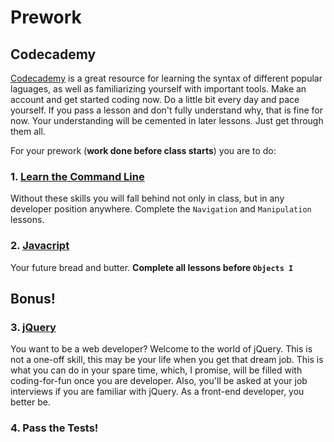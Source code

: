 # Prework

## Codecademy
[Codecademy](https://www.codecademy.com/) is a great resource for learning the syntax of different popular laguages, as well as familiarizing yourself with important tools. Make an account and get started coding now. Do a little bit every day and pace yourself. If you pass a lesson and don't fully understand why, that is fine for now. Your understanding will be cemented in later lessons. Just get through them all. 

For your prework (**work done before class starts**) you are to do:

### 1. [Learn the Command Line](https://www.codecademy.com/courses/learn-the-command-line)
Without these skills you will fall behind not only in class, but in any developer position anywhere. Complete the 
`Navigation` and `Manipulation` lessons.
### 2. [Javacript](https://www.codecademy.com/tracks/javascript)
Your future bread and butter. **Complete all lessons before `Objects I`**

## Bonus!
### 3. [jQuery](https://www.codecademy.com/tracks/jquery)
You want to be a web developer? Welcome to the world of jQuery. This is not a one-off skill, this may be your life when you get that dream job. This is what you can do in your spare time, which, I promise, will be filled with coding-for-fun once you are developer. Also, you'll be asked at your job interviews if you are familiar with jQuery. As a front-end developer, you better be.

### 4. Pass the Tests!
